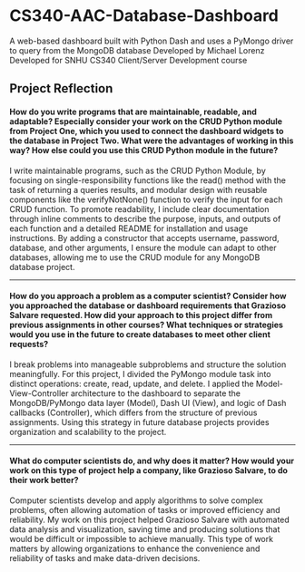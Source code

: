 # CS340-AAC-Database-Dashboard
A web-based dashboard built with Python Dash and uses a PyMongo driver to query from the MongoDB database
Developed by Michael Lorenz
Developed for SNHU CS340 Client/Server Development course

Project Reflection
---

#### How do you write programs that are maintainable, readable, and adaptable? Especially consider your work on the CRUD Python module from Project One, which you used to connect the dashboard widgets to the database in Project Two. What were the advantages of working in this way? How else could you use this CRUD Python module in the future?

I write maintainable programs, such as the CRUD Python Module, by focusing on single-responsibility functions like the read() method with the task of returning a queries results, and modular design with reusable components like the verifyNotNone() function to verify the input for each CRUD function. To promote readability, I include clear documentation through inline comments to describe the purpose, inputs, and outputs of each function and a detailed README for installation and usage instructions. By adding a constructor that accepts username, password, database, and other arguments, I ensure the module can adapt to other databases, allowing me to use the CRUD module for any MongoDB database project. 

---

#### How do you approach a problem as a computer scientist? Consider how you approached the database or dashboard requirements that Grazioso Salvare requested. How did your approach to this project differ from previous assignments in other courses? What techniques or strategies would you use in the future to create databases to meet other client requests?
I break problems into manageable subproblems and structure the solution meaningfully. For this project, I divided the PyMongo module task into distinct operations: create, read, update, and delete. I applied the Model-View-Controller architecture to the dashboard to separate the MongoDB/PyMongo data layer (Model), Dash UI (View), and logic of Dash callbacks (Controller), which differs from the structure of previous assignments. Using this strategy in future database projects provides organization and scalability to the project. 

---

#### What do computer scientists do, and why does it matter? How would your work on this type of project help a company, like Grazioso Salvare, to do their work better?

Computer scientists develop and apply algorithms to solve complex problems, often allowing automation of tasks or improved efficiency and reliability. My work on this project helped Grazioso Salvare with automated data analysis and visualization, saving time and producing solutions that would be difficult or impossible to achieve manually. This type of work matters by allowing organizations to enhance the convenience and reliability of tasks and make data-driven decisions. 

